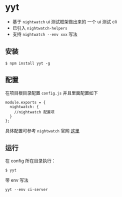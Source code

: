 # yyt
* 基于 `nightwatch` ui 测试框架做出来的 一个 ui 测试 cli
* 已引入 `nightwatch-helpers`
* 支持 `nightwatch --env xxx` 写法

## 安装
```
$ npm install yyt -g
```

## 配置
在项目根目录配置 `config.js` 并且里面配置如下
```
module.exports = {
  nightwatch: {
    //nightwatch 配置项
  }
};
```

具体配置可参考 `nightwatch` 官网 [这里](http://nightwatchjs.org/gettingstarted#settings-file)

## 运行
在 config 所在目录执行：
```
$ yyt
```

带 env 写法
```
yyt --env ci-server
```
